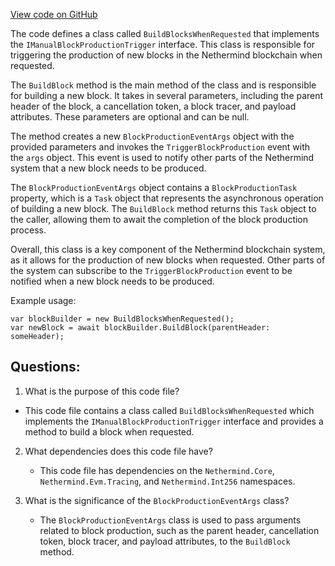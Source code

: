 [View code on GitHub](https://github.com/nethermindeth/nethermind/Nethermind.Consensus/Producers/BuildBlocksWhenRequested.cs)

The code defines a class called `BuildBlocksWhenRequested` that implements the `IManualBlockProductionTrigger` interface. This class is responsible for triggering the production of new blocks in the Nethermind blockchain when requested. 

The `BuildBlock` method is the main method of the class and is responsible for building a new block. It takes in several parameters, including the parent header of the block, a cancellation token, a block tracer, and payload attributes. These parameters are optional and can be null. 

The method creates a new `BlockProductionEventArgs` object with the provided parameters and invokes the `TriggerBlockProduction` event with the `args` object. This event is used to notify other parts of the Nethermind system that a new block needs to be produced. 

The `BlockProductionEventArgs` object contains a `BlockProductionTask` property, which is a `Task` object that represents the asynchronous operation of building a new block. The `BuildBlock` method returns this `Task` object to the caller, allowing them to await the completion of the block production process. 

Overall, this class is a key component of the Nethermind blockchain system, as it allows for the production of new blocks when requested. Other parts of the system can subscribe to the `TriggerBlockProduction` event to be notified when a new block needs to be produced. 

Example usage:

```
var blockBuilder = new BuildBlocksWhenRequested();
var newBlock = await blockBuilder.BuildBlock(parentHeader: someHeader);
```
## Questions: 
 1. What is the purpose of this code file?
   - This code file contains a class called `BuildBlocksWhenRequested` which implements the `IManualBlockProductionTrigger` interface and provides a method to build a block when requested.

2. What dependencies does this code file have?
   - This code file has dependencies on the `Nethermind.Core`, `Nethermind.Evm.Tracing`, and `Nethermind.Int256` namespaces.

3. What is the significance of the `BlockProductionEventArgs` class?
   - The `BlockProductionEventArgs` class is used to pass arguments related to block production, such as the parent header, cancellation token, block tracer, and payload attributes, to the `BuildBlock` method.